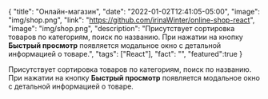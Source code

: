 {
"title": "Онлайн-магазин",
"date": "2022-01-02T12:41:05-05:00",
"image": "img/shop.png",
"link": "https://github.com/irinaWinter/online-shop-react",
"image": "img/shop.png",
"description": "Присутствует сортировка товаров по категориям, поиск по названию. При нажатии на кнопку <b>Быстрый просмотр</b> появляется модальное окно с детальной информацией о товаре.",
"tags": ["React"],
"fact": "",
"featured":true
}

Присутствует сортировка товаров по категориям, поиск по названию. При нажатии на кнопку **Быстрый просмотр** появляется модальное окно с детальной информацией о товаре.
